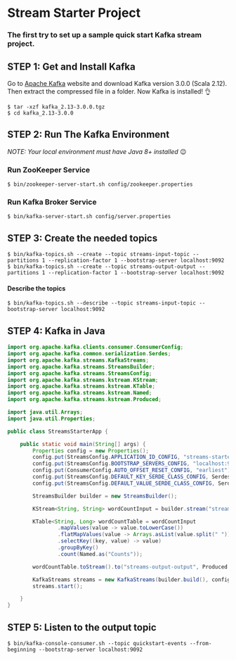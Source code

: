 # Stream Starter Project
### The first try to set up a sample quick start Kafka stream project.

## STEP 1: Get and Install Kafka
Go to [Apache Kafka](https://kafka.apache.org/) website and download Kafka version 3.0.0 (Scala 2.12).
Then extract the compressed file in a folder. Now Kafka is installed! :ok_hand: 

```shell
$ tar -xzf kafka_2.13-3.0.0.tgz
$ cd kafka_2.13-3.0.0
```


## STEP 2: Run The Kafka Environment
*NOTE: Your local environment must have Java 8+ installed* :wink: 
### Run ZooKeeper Service
```shell
$ bin/zookeeper-server-start.sh config/zookeeper.properties
```
### Run Kafka Broker Service
```shell
$ bin/kafka-server-start.sh config/server.properties
```

## STEP 3: Create the needed topics 
```shell
$ bin/kafka-topics.sh --create --topic streams-input-topic --partitions 1 --replication-factor 1 --bootstrap-server localhost:9092
$ bin/kafka-topics.sh --create --topic streams-output-output --partitions 1 --replication-factor 1 --bootstrap-server localhost:9092
```

#### Describe the topics
```shell
$ bin/kafka-topics.sh --describe --topic streams-input-topic --bootstrap-server localhost:9092
```

## STEP 4: Kafka in Java

```java
import org.apache.kafka.clients.consumer.ConsumerConfig;
import org.apache.kafka.common.serialization.Serdes;
import org.apache.kafka.streams.KafkaStreams;
import org.apache.kafka.streams.StreamsBuilder;
import org.apache.kafka.streams.StreamsConfig;
import org.apache.kafka.streams.kstream.KStream;
import org.apache.kafka.streams.kstream.KTable;
import org.apache.kafka.streams.kstream.Named;
import org.apache.kafka.streams.kstream.Produced;

import java.util.Arrays;
import java.util.Properties;

public class StreamsStarterApp {

    public static void main(String[] args) {
        Properties config = new Properties();
        config.put(StreamsConfig.APPLICATION_ID_CONFIG, "streams-starter-app");
        config.put(StreamsConfig.BOOTSTRAP_SERVERS_CONFIG, "localhost:9092");
        config.put(ConsumerConfig.AUTO_OFFSET_RESET_CONFIG, "earliest");
        config.put(StreamsConfig.DEFAULT_KEY_SERDE_CLASS_CONFIG, Serdes.String().getClass());
        config.put(StreamsConfig.DEFAULT_VALUE_SERDE_CLASS_CONFIG, Serdes.String().getClass());

        StreamsBuilder builder = new StreamsBuilder();

        KStream<String, String> wordCountInput = builder.stream("streams-input-topic");

        KTable<String, Long> wordCountTable = wordCountInput
                .mapValues(value -> value.toLowerCase())
                .flatMapValues(value -> Arrays.asList(value.split(" ")))
                .selectKey((key, value) -> value)
                .groupByKey()
                .count(Named.as("Counts"));

        wordCountTable.toStream().to("streams-output-output", Produced.with(Serdes.String(), Serdes.Long()));

        KafkaStreams streams = new KafkaStreams(builder.build(), config);
        streams.start();

    }
}
```

## STEP 5: Listen to the output topic
```shell
$ bin/kafka-console-consumer.sh --topic quickstart-events --from-beginning --bootstrap-server localhost:9092
```

